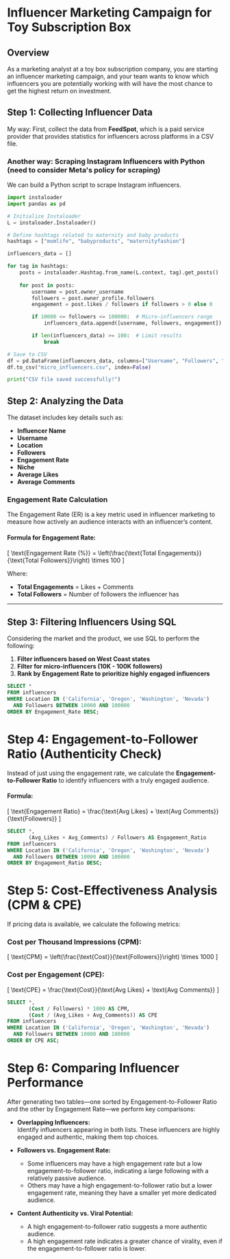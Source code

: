 # Influencer Marketing Campaign for Toy Subscription Box

## Overview

As a marketing analyst at a toy box subscription company, you are starting an influencer marketing campaign, and your team wants to know which influencers you are potentially working with will have the most chance to get the highest return on investment. 

## Step 1: Collecting Influencer Data

My way: First, collect the data from **FeedSpot**, which is a paid service provider that provides statistics for influencers across platforms in a CSV file.

### Another way: Scraping Instagram Influencers with Python (need to consider Meta's policy for scraping)

We can build a Python script to scrape Instagram influencers.

```python
import instaloader
import pandas as pd

# Initialize Instaloader
L = instaloader.Instaloader()

# Define hashtags related to maternity and baby products
hashtags = ["momlife", "babyproducts", "maternityfashion"]

influencers_data = []

for tag in hashtags:
    posts = instaloader.Hashtag.from_name(L.context, tag).get_posts()
    
    for post in posts:
        username = post.owner_username
        followers = post.owner_profile.followers
        engagement = post.likes / followers if followers > 0 else 0

        if 10000 <= followers <= 100000:  # Micro-influencers range
            influencers_data.append([username, followers, engagement])

        if len(influencers_data) >= 100:  # Limit results
            break

# Save to CSV
df = pd.DataFrame(influencers_data, columns=["Username", "Followers", "Engagement"])
df.to_csv("micro_influencers.csv", index=False)

print("CSV file saved successfully!")
```

## Step 2: Analyzing the Data

The dataset includes key details such as:

- **Influencer Name**
- **Username**
- **Location**
- **Followers**
- **Engagement Rate**
- **Niche**
- **Average Likes**
- **Average Comments**

### Engagement Rate Calculation

The Engagement Rate (ER) is a key metric used in influencer marketing to measure how actively an audience interacts with an influencer’s content.

#### Formula for Engagement Rate:

\[
\text{Engagement Rate (\%)} = \left(\frac{\text{Total Engagements}}{\text{Total Followers}}\right) \times 100
\]

Where:

- **Total Engagements** = Likes + Comments  
- **Total Followers** = Number of followers the influencer has

---

## Step 3: Filtering Influencers Using SQL

Considering the market and the product, we use SQL to perform the following:

1. **Filter influencers based on West Coast states**
2. **Filter for micro-influencers (10K - 100K followers)**
3. **Rank by Engagement Rate to prioritize highly engaged influencers**

```sql
SELECT *
FROM influencers
WHERE Location IN ('California', 'Oregon', 'Washington', 'Nevada')
  AND Followers BETWEEN 10000 AND 100000
ORDER BY Engagement_Rate DESC;
```

# Step 4: Engagement-to-Follower Ratio (Authenticity Check)

Instead of just using the engagement rate, we calculate the **Engagement-to-Follower Ratio** to identify influencers with a truly engaged audience.

#### Formula:
\[
\text{Engagement Ratio} = \frac{\text{Avg Likes} + \text{Avg Comments}}{\text{Followers}}
\]

```sql
SELECT *, 
       (Avg_Likes + Avg_Comments) / Followers AS Engagement_Ratio
FROM influencers
WHERE Location IN ('California', 'Oregon', 'Washington', 'Nevada')
  AND Followers BETWEEN 10000 AND 100000
ORDER BY Engagement_Ratio DESC;
```

# Step 5: Cost-Effectiveness Analysis (CPM & CPE)

If pricing data is available, we calculate the following metrics:

### Cost per Thousand Impressions (CPM):
\[
\text{CPM} = \left(\frac{\text{Cost}}{\text{Followers}}\right) \times 1000
\]

### Cost per Engagement (CPE):
\[
\text{CPE} = \frac{\text{Cost}}{\text{Avg Likes} + \text{Avg Comments}}
\]

```sql
SELECT *, 
       (Cost / Followers) * 1000 AS CPM, 
       (Cost / (Avg_Likes + Avg_Comments)) AS CPE
FROM influencers
WHERE Location IN ('California', 'Oregon', 'Washington', 'Nevada')
  AND Followers BETWEEN 10000 AND 100000
ORDER BY CPE ASC;
```
# Step 6: Comparing Influencer Performance

After generating two tables—one sorted by Engagement-to-Follower Ratio and the other by Engagement Rate—we perform key comparisons:

- **Overlapping Influencers:**  
  Identify influencers appearing in both lists. These influencers are highly engaged and authentic, making them top choices.

- **Followers vs. Engagement Rate:**  
  - Some influencers may have a high engagement rate but a low engagement-to-follower ratio, indicating a large following with a relatively passive audience.
  - Others may have a high engagement-to-follower ratio but a lower engagement rate, meaning they have a smaller yet more dedicated audience.

- **Content Authenticity vs. Viral Potential:**  
  - A high engagement-to-follower ratio suggests a more authentic audience.
  - A high engagement rate indicates a greater chance of virality, even if the engagement-to-follower ratio is lower.

